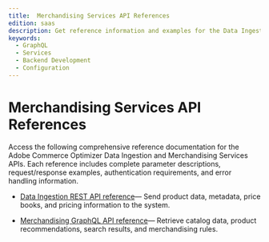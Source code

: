 ```yaml
---
title:  Merchandising Services API References
edition: saas
description: Get reference information and examples for the Data Ingestion REST API and the Merchandising GraphQL API for use with Adobe Commerce Optimizer.
keywords:
  - GraphQL
  - Services
  - Backend Development
  - Configuration
---
```


# Merchandising Services API References

Access the following comprehensive reference documentation for the Adobe Commerce Optimizer Data Ingestion and Merchandising Services APIs. Each reference includes complete parameter descriptions, request/response examples, authentication requirements, and error handling information.

* [Data Ingestion REST API reference](rest/data-ingestion-api.md)—
  Send product data, metadata, price books, and pricing information to the system.

* [Merchandising GraphQL API reference](graphql/merchandising-api.md)—
  Retrieve catalog data, product recommendations, search results, and merchandising rules.
